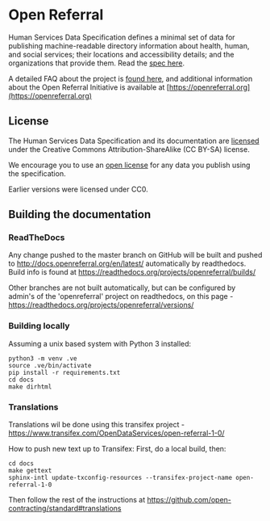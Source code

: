 # Open Referral

Human Services Data Specification defines a minimal set of data for publishing machine-readable directory information about health, human, and social services; their locations and accessibility details; and the organizations that provide them. Read the [spec here](http://docs.openreferral.org).

A detailed FAQ about the project is [found here](http://docs.openreferral.org/en/latest/faq), and additional information about the Open Referral Initiative is available at [https://openreferral.org](https://openreferral.org)

## License

The Human Services Data Specification and its documentation are [licensed](LICENSE) under the Creative Commons Attribution-ShareAlike (CC BY-SA) license.

We encourage you to use an [open license](http://licenses.opendefinition.org/) for any data you publish using the specification. 

Earlier versions were licensed under CC0.

## Building the documentation

### ReadTheDocs

Any change pushed to the master branch on GitHub will be built and pushed to http://docs.openreferral.org/en/latest/ automatically by readthedocs. Build info is found at https://readthedocs.org/projects/openreferral/builds/

Other branches are not built automatically, but can be configured by admin's of the 'openreferral' project on readthedocs, on this page - https://readthedocs.org/projects/openreferral/versions/

### Building locally

Assuming a unix based system with Python 3 installed:

```
python3 -m venv .ve    
source .ve/bin/activate
pip install -r requirements.txt
cd docs
make dirhtml
```

### Translations

Translations wil be done using this transifex project - https://www.transifex.com/OpenDataServices/open-referral-1-0/

How to push new text up to Transifex:
First, do a local build, then:

```
cd docs
make gettext
sphinx-intl update-txconfig-resources --transifex-project-name open-referral-1-0
```

Then follow the rest of the instructions at https://github.com/open-contracting/standard#translations
